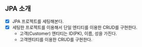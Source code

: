 ## JPA 소개

- [x]  JPA 프로젝트를 세팅해본다.
- [x]  세팅한 프로젝트를 이용해서 단일 엔티티를 이용한 CRUD를 구현한다.
    - 고객(Customer) 엔티티는 ID(PK), 이름, 성을 가진다.
    - 고객엔티티를 이용한 CRUD를 구현한다.
